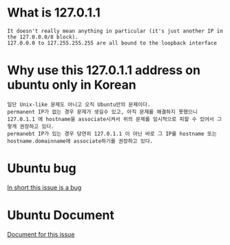 # What is 127.0.1.1
```
It doesn't really mean anything in particular (it's just another IP in the 127.0.0.0/8 block).
127.0.0.0 to 127.255.255.255 are all bound to the loopback interface
```

# Why use this 127.0.1.1 address on ubuntu only in Korean 
```
일단 Unix-like 문제도 아니고 오직 Ubuntu만의 문제이다.  
permanent IP가 없는 경우 문제가 생길수 있고, 아직 문제를 해결하지 못했으니  
127.0.1.1 에 hostname을 associate시켜서 위의 문제를 임시적으로 피할 수 있어서 그렇게 권장하고 있다.  
permanebt IP가 있는 경우 당연히 127.0.1.1 이 아닌 바로 그 IP를 hostname 또는 hostname.domainname에 associate하기를 권장하고 있다.
```

# Ubuntu bug
[In short this issue is a bug](https://bugs.debian.org/cgi-bin/bugreport.cgi?bug=316099)  

# Ubuntu Document
[Document for this issue](https://www.debian.org/doc/manuals/debian-reference/ch05.en.html#_the_hostname_resolution)  
